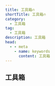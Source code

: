 ```yaml
---
title: 工具箱🔥
shortTitle: 工具箱🔥
category:
  - 工具箱
tag:
  - 工具箱
description: 工具箱
head:
  - - meta
    - name: keywords
      content: 工具箱
---
```


## 工具箱
